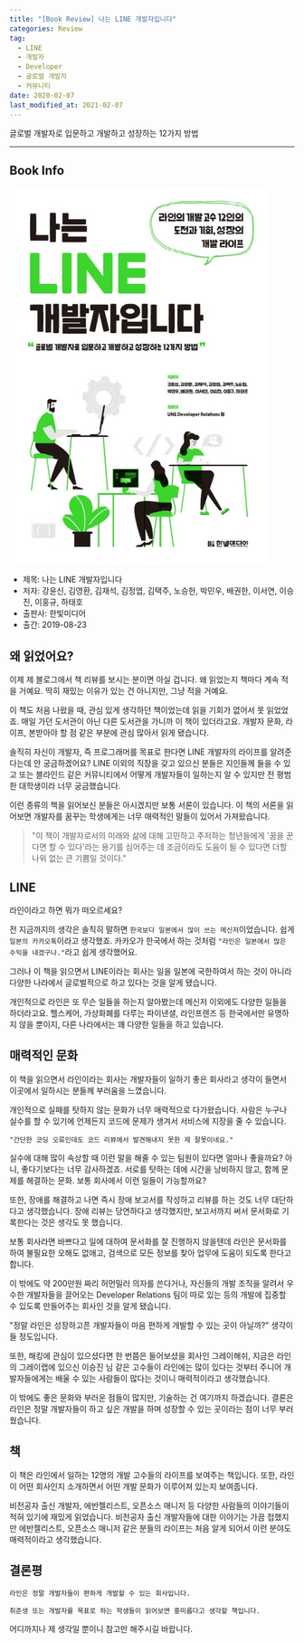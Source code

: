 ```yaml
---  
title: "[Book Review] 나는 LINE 개발자입니다"  
categories: Review  
tag:
  - LINE
  - 개발자
  - Developer
  - 글로벌 개발자
  - 커뮤니티
date: 2020-02-07
last_modified_at: 2021-02-07
---  
```


글로벌 개발자로 입문하고 개발하고 성장하는 12가지 방법

---

## Book Info

[![책](/assets/images/review/LINE-developer.jpg)](http://www.kyobobook.co.kr/product/detailViewKor.laf?ejkGb=KOR&mallGb=KOR&barcode=9791162242162&orderClick=LEa&Kc=)

- 제목: 나는 LINE 개발자입니다
- 저자: 강윤신, 김영환, 김재석, 김정엽, 김택주, 노승헌, 박민우, 배권한, 이서연, 이승진, 이홍규, 하태호
- 출판사: 한빛미디어
- 출간: 2019-08-23

## 왜 읽었어요?

이제 제 블로그에서 책 리뷰를 보시는 분이면 아실 겁니다. 왜 읽었는지 책마다 계속 적을 거예요. 딱히 재밌는 이유가 있는 건 아니지만, 그냥 적을 거예요.

이 책도 처음 나왔을 때, 관심 있게 생각하던 책이었는데 읽을 기회가 없어서 못 읽었었죠. 매일 가던 도서관이 아닌 다른 도서관을 가니까 이 책이 있더라고요. 개발자 문화, 라이프, 본받아야 할 점 같은 부분에 관심 많아서 읽게 됐습니다. 

솔직히 자신이 개발자, 즉 프로그래머를 목표로 한다면 LINE 개발자의 라이프를 알려준다는데 안 궁금하겠어요? LINE 이외의 직장을 갖고 있으신 분들은 지인들께 들을 수 있고 또는 블라인드 같은 커뮤니티에서 어떻게 개발자들이 일하는지 알 수 있지만 전 평범한 대학생이라 너무 궁금했습니다.

이런 종류의 책을 읽어보신 분들은 아시겠지만 보통 서론이 있습니다. 이 책의 서론을 읽어보면 개발자를 꿈꾸는 학생에게는 너무 매력적인 말들이 있어서 가져왔습니다.

> "이 책이 개발자로서의 미래와 삶에 대해 고민하고 주저하는 청년들에게 '꿈을 꾼다면 할 수 있다'라는 용기를 심어주는 데 조금이라도 도움이 될 수 있다면 더할 나위 없는 큰 기쁨일 것이다."

## LINE

라인이라고 하면 뭐가 떠오르세요?

전 지금까지의 생각은 솔직히 말하면 `한국보다 일본에서 많이 쓰는 메신저`이었습니다. 쉽게 `일본의 카카오톡`이라고 생각했죠. 카카오가 한국에서 하는 것처럼 `"라인은 일본에서 많은 수익을 내겠구나."`라고 쉽게 생각했어요.

그러나 이 책을 읽으면서 LINE이라는 회사는 일을 일본에 국한하여서 하는 것이 아니라 다양한 나라에서 글로벌적으로 하고 있다는 것을 알게 됐습니다.

개인적으로 라인은 또 무슨 일들을 하는지 알아봤는데 메신저 이외에도 다양한 일들을 하더라고요. 헬스케어, 가상화폐를 다루는 파이낸셜, 라인프렌즈 등 한국에서만 유명하지 않을 뿐이지, 다른 나라에서는 꽤 다양한 일들을 하고 있습니다.

## 매력적인 문화

이 책을 읽으면서 라인이라는 회사는 개발자들이 일하기 좋은 회사라고 생각이 들면서 이곳에서 일하시는 분들께 부러움을 느꼈습니다.

개인적으로 실패를 탓하지 않는 문화가 너무 매력적으로 다가왔습니다. 사람은 누구나 실수를 할 수 있기에 언제든지 코드에 문제가 생겨서 서비스에 지장을 줄 수 있습니다.

`"간단한 코딩 오류인데도 코드 리뷰에서 발견해내지 못한 제 잘못이네요."`

실수에 대해 많이 속상할 때 이런 말을 해줄 수 있는 팀원이 있다면 얼마나 좋을까요? 아니, 좋다기보다는 너무 감사하겠죠. 서로를 탓하는 데에 시간을 낭비하지 않고, 함께 문제를 해결하는 문화. 보통 회사에서 이런 일들이 가능할까요? 

또한, 장애를 해결하고 나면 즉시 장애 보고서를 작성하고 리뷰를 하는 것도 너무 대단하다고 생각했습니다. 장애 리뷰는 당연하다고 생각했지만, 보고서까지 써서 문서화로 기록한다는 것은 생각도 못 했습니다. 

보통 회사라면 바쁘다고 일에 대하여 문서화를 잘 진행하지 않을텐데 라인은 문서화를 하여 불필요한 오해도 없애고, 검색으로 모든 정보를 찾아 업무에 도움이 되도록 한다고 합니다.

이 밖에도 약 200만원 짜리 허먼밀러 의자를 쓴다거나, 자신들의 개발 조직을 알려서 우수한 개발자들을 끌어오는 Developer Relations 팀이 따로 있는 등의 개발에 집중할 수 있도록 만들어주는 회사인 것을 알게 됐습니다.

"정말 라인은 성장하고픈 개발자들이 마음 편하게 개발할 수 있는 곳이 아닐까?" 생각이 들 정도입니다.

또한, 해킹에 관심이 있으셨다면 한 번쯤은 들어보셨을 회사인 그레이해쉬, 지금은 라인의 그레이랩에 있으신 이승진 님 같은 고수들이 라인에는 많이 있다는 것부터 주니어 개발자들에게는 배울 수 있는 사람들이 많다는 것이니 매력적이라고 생각했습니다.

이 밖에도 좋은 문화와 부러운 점들이 많지만, 기술하는 건 여기까지 하겠습니다. 결론은 라인은 정말 개발자들이 하고 싶은 개발을 하며 성장할 수 있는 곳이라는 점이 너무 부러웠습니다.

## 책

이 책은 라인에서 일하는 12명의 개발 고수들의 라이프를 보여주는 책입니다. 또한, 라인이 어떤 회사인지 소개하면서 어떤 개발 문화가 이루어져 있는지 보여줍니다.

비전공자 출신 개발자, 에반젤리스트, 오픈소스 매니저 등 다양한 사람들의 이야기들이 적혀 있기에 재밌게 읽었습니다. 비전공자 출신 개발자들에 대한 이야기는 가끔 접했지만 에반젤리스트, 오픈소스 매니저 같은 분들의 라이프는 처음 알게 되어서 이런 분야도 매력적이라고 생각했습니다.

## 결론평

`라인은 정말 개발자들이 편하게 개발할 수 있는 회사입니다.`

`취준생 또는 개발자를 목표로 하는 학생들이 읽어보면 흥미롭다고 생각할 책입니다.`

어디까지나 제 생각일 뿐이니 참고만 해주시길 바랍니다.